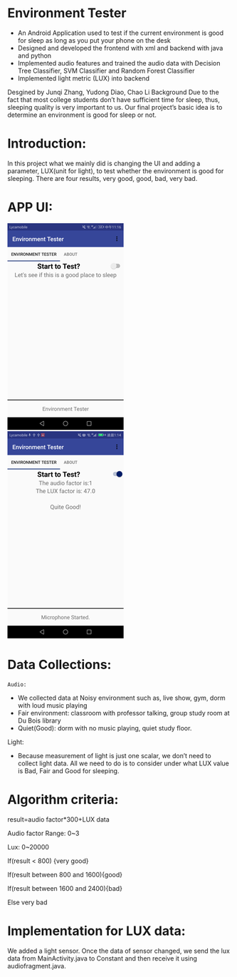 # Environment Tester
-	An Android Application used to test if the current environment is good for sleep as long as you put your phone on the desk
-	Designed and developed the frontend with xml and backend with java and python
-	Implemented audio features and trained the audio data with Decision Tree Classifier, SVM Classifier and Random Forest     Classifier
-	Implemented light metric (LUX) into backend

Desgined by Junqi Zhang, Yudong Diao, Chao Li
Background
	Due to the fact that most college students don’t have sufficient time for sleep, thus, sleeping quality is very important to us. Our final project’s basic idea is to determine an environment is good for sleep or not.

# Introduction:
In this project what we mainly did is changing the UI and adding a parameter, LUX(unit for light), to test whether the environment is good for sleeping. There are four results, very good, good, bad, very bad.

# APP UI:

![alt text](https://github.com/yudongdiao/Final/blob/master/Picture1.png?raw=true)
![alt text](https://github.com/yudongdiao/Final/blob/master/Picture2.png?raw=true)


# Data Collections:
	Audio:
-	We collected data at Noisy environment such as, live show, gym, dorm with loud music playing
-	Fair environment: classroom with professor talking, group study room at Du Bois library
-	Quiet(Good): dorm with no music playing, quiet study floor.

Light:
-	Because measurement of light is just one scalar, we don’t need to collect light data. All we need to do is to consider under what LUX value is Bad, Fair and Good for sleeping. 

# Algorithm criteria:

result=audio factor*300+LUX data

Audio factor Range: 0~3

Lux: 0~20000

If(result < 800) {very good}

If(result between 800 and 1600){good}

If(result between 1600 and 2400){bad}

Else very bad

# Implementation for LUX data:
We added a light sensor. Once the data of sensor changed, we send  the lux data from MainActivity.java to Constant and then receive it using audiofragment.java.

